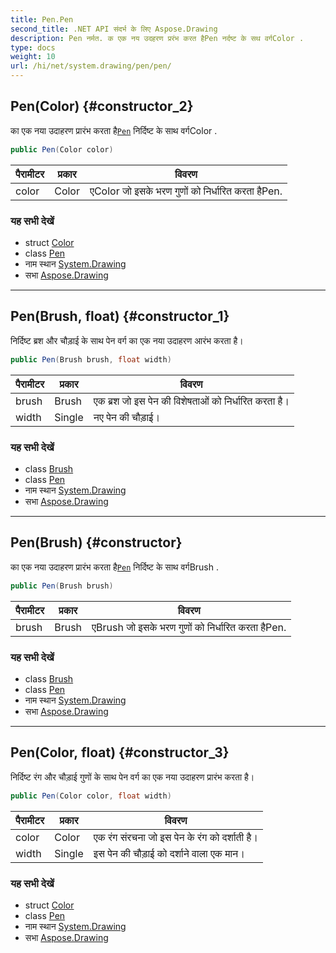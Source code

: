 ```yaml
---
title: Pen.Pen
second_title: .NET API संदर्भ के लिए Aspose.Drawing
description: Pen नर्मत. क एक नय उदहरण प्ररंभ करत हैPen नर्दष्ट के सथ वर्गColor .
type: docs
weight: 10
url: /hi/net/system.drawing/pen/pen/
---
```

## Pen(Color) {#constructor_2}

का एक नया उदाहरण प्रारंभ करता है[`Pen`](../) निर्दिष्ट के साथ वर्गColor .

```csharp
public Pen(Color color)
```

| पैरामीटर | प्रकार | विवरण |
| --- | --- | --- |
| color | Color | एColor जो इसके भरण गुणों को निर्धारित करता हैPen. |

### यह सभी देखें

* struct [Color](../../color/)
* class [Pen](../)
* नाम स्थान [System.Drawing](../../pen/)
* सभा [Aspose.Drawing](../../../)

---

## Pen(Brush, float) {#constructor_1}

निर्दिष्ट ब्रश और चौड़ाई के साथ पेन वर्ग का एक नया उदाहरण आरंभ करता है।

```csharp
public Pen(Brush brush, float width)
```

| पैरामीटर | प्रकार | विवरण |
| --- | --- | --- |
| brush | Brush | एक ब्रश जो इस पेन की विशेषताओं को निर्धारित करता है। |
| width | Single | नए पेन की चौड़ाई। |

### यह सभी देखें

* class [Brush](../../brush/)
* class [Pen](../)
* नाम स्थान [System.Drawing](../../pen/)
* सभा [Aspose.Drawing](../../../)

---

## Pen(Brush) {#constructor}

का एक नया उदाहरण प्रारंभ करता है[`Pen`](../) निर्दिष्ट के साथ वर्गBrush .

```csharp
public Pen(Brush brush)
```

| पैरामीटर | प्रकार | विवरण |
| --- | --- | --- |
| brush | Brush | एBrush जो इसके भरण गुणों को निर्धारित करता हैPen. |

### यह सभी देखें

* class [Brush](../../brush/)
* class [Pen](../)
* नाम स्थान [System.Drawing](../../pen/)
* सभा [Aspose.Drawing](../../../)

---

## Pen(Color, float) {#constructor_3}

निर्दिष्ट रंग और चौड़ाई गुणों के साथ पेन वर्ग का एक नया उदाहरण प्रारंभ करता है।

```csharp
public Pen(Color color, float width)
```

| पैरामीटर | प्रकार | विवरण |
| --- | --- | --- |
| color | Color | एक रंग संरचना जो इस पेन के रंग को दर्शाती है। |
| width | Single | इस पेन की चौड़ाई को दर्शाने वाला एक मान। |

### यह सभी देखें

* struct [Color](../../color/)
* class [Pen](../)
* नाम स्थान [System.Drawing](../../pen/)
* सभा [Aspose.Drawing](../../../)


